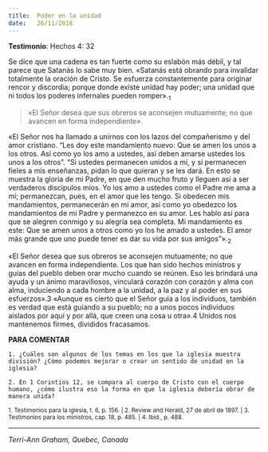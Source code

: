 ```yaml
---
title:  Poder en la unidad
date:   26/11/2018
---
```


**Testimonio**: Hechos 4: 32

Se dice que una cadena es tan fuerte como su eslabón más débil, y tal parece que Satanás lo sabe muy bien. «Satanás está obrando para invalidar totalmente la oración de Cristo. Se esfuerza constantemente para originar rencor y discordia; porque donde existe unidad hay poder; una unidad que ni todos los poderes infernales pueden romper».<sub>1</sub>

> «El Señor desea que sus obreros se aconsejen mutuamente; no que avancen en forma independiente».

«El Señor nos ha llamado a unirnos con los lazos del compañerismo y del amor cristiano. “Les doy este mandamiento nuevo: Que se amen los unos a los otros. Así como yo los amo a ustedes, así deben amarse ustedes los unos a los otros”. “Si ustedes permanecen unidos a mí, y si permanecen fieles a mis enseñanzas, pidan lo que quieran y se les dará. En esto se muestra la gloria de mi Padre, en que den mucho fruto y lleguen así a ser verdaderos discípulos míos. Yo los amo a ustedes como el Padre me ama a mí; permanezcan, pues, en el amor que les tengo. Si obedecen mis mandamientos, permanecerán en mi amor, así como yo obedezco los mandamientos de mi Padre y permanezco en su amor. Les hablo así para que se alegren conmigo y su alegría sea completa. Mi mandamiento es este: Que se amen unos a otros como yo los he amado a ustedes. El amor más grande que uno puede tener es dar su vida por sus amigos”».<sub>2</sub>

«El Señor desea que sus obreros se aconsejen mutuamente; no que avancen en forma independiente. Los que han sido hechos ministros y guías del pueblo deben orar mucho cuando se reúnen. Eso les brindará una ayuda y un ánimo maravillosos, vinculará corazón con corazón y alma con alma, induciendo a cada hombre a la unidad, a la paz y al poder en sus esfuerzos».3 «Aunque es cierto que el Señor guía a los individuos, también es verdad que está guiando a su pueblo; no a unos pocos individuos aislados por aquí y por allá, que creen una cosa u otra».4 Unidos nos mantenemos firmes, divididos fracasamos.

**PARA COMENTAR**

`1. ¿Cuáles son algunos de los temas en los que la iglesia muestra división? ¿Cómo podemos mejorar o crear un sentido de unidad en la iglesia?`

`2. En 1 Corintios 12, se compara al cuerpo de Cristo con el cuerpo humano, ¿cómo ilustra eso la forma en que la iglesia debería obrar de manera unida?`

<sub>1. Testimonios para la iglesia, t. 6, p. 156. | 2. Review and Herald, 27 de abril de 1897. | 3. Testimonios para los ministros, cap. 18, p. 485. | 4. Ibíd., p. 488.</sub>

---

_Terri-Ann Graham, Quebec, Canada_